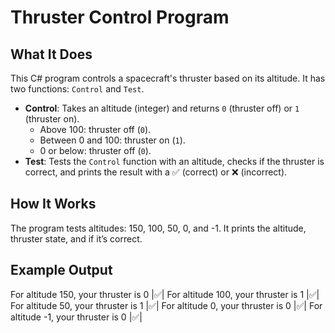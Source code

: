 # Thruster Control Program

## What It Does
This C# program controls a spacecraft's thruster based on its altitude. It has two functions: `Control` and `Test`.

- **Control**: Takes an altitude (integer) and returns `0` (thruster off) or `1` (thruster on).
  - Above 100: thruster off (`0`).
  - Between 0 and 100: thruster on (`1`).
  - 0 or below: thruster off (`0`).
- **Test**: Tests the `Control` function with an altitude, checks if the thruster is correct, and prints the result with a ✅ (correct) or ❌ (incorrect).

## How It Works
The program tests altitudes: 150, 100, 50, 0, and -1. It prints the altitude, thruster state, and if it’s correct.

## Example Output

For altitude 150, your thruster is 0 |✅|
For altitude 100, your thruster is 1 |✅|
For altitude 50, your thruster is 1 |✅|
For altitude 0, your thruster is 0 |✅|
For altitude -1, your thruster is 0 |✅|
